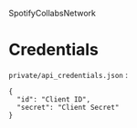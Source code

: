 SpotifyCollabsNetwork

# Credentials
`private/api_credentials.json` :
```{javascript}
{
  "id": "Client ID",
  "secret": "Client Secret"
}
```